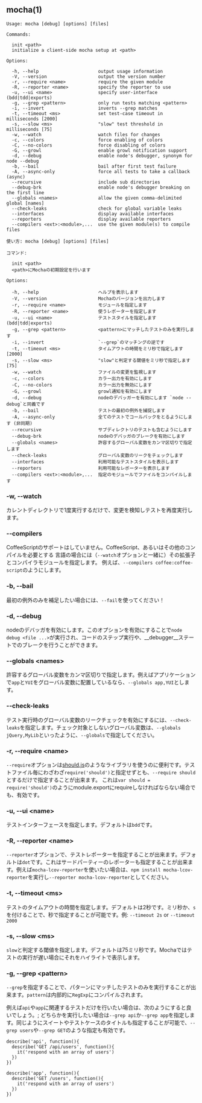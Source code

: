 <h2 id="usage">mocha(1)</h2>

    Usage: mocha [debug] [options] [files]
    
    Commands:
    
      init <path>
      initialize a client-side mocha setup at <path>
    
    Options:
    
      -h, --help                      output usage information
      -V, --version                   output the version number
      -r, --require <name>            require the given module
      -R, --reporter <name>           specify the reporter to use
      -u, --ui <name>                 specify user-interface (bdd|tdd|exports)
      -g, --grep <pattern>            only run tests matching <pattern>
      -i, --invert                    inverts --grep matches
      -t, --timeout <ms>              set test-case timeout in milliseconds [2000]
      -s, --slow <ms>                 "slow" test threshold in milliseconds [75]
      -w, --watch                     watch files for changes
      -c, --colors                    force enabling of colors
      -C, --no-colors                 force disabling of colors
      -G, --growl                     enable growl notification support
      -d, --debug                     enable node's debugger, synonym for node --debug
      -b, --bail                      bail after first test failure
      -A, --async-only                force all tests to take a callback (async)
      --recursive                     include sub directories
      --debug-brk                     enable node's debugger breaking on the first line
      --globals <names>               allow the given comma-delimited global [names]
      --check-leaks                   check for global variable leaks
      --interfaces                    display available interfaces
      --reporters                     display available reporters
      --compilers <ext>:<module>,...  use the given module(s) to compile files

    使い方: mocha [debug] [options] [files]
    
    コマンド:
    
      init <path>
      <path>にMochaの初期設定を行います
    
    Options:
    
      -h, --help                      ヘルプを表示します
      -V, --version                   Mochaのバージョンを出力します
      -r, --require <name>            モジュールを指定します
      -R, --reporter <name>           使うレポーターを指定します
      -u, --ui <name>                 テストスタイルを指定します (bdd|tdd|exports)
      -g, --grep <pattern>            <pattern>にマッチしたテストのみを実行します
      -i, --invert                    `--grep`のマッチングの逆です
      -t, --timeout <ms>              タイムアウトの時間をミリ秒で指定します [2000]
      -s, --slow <ms>                 "slow"と判定する閾値をミリ秒で指定します [75]
      -w, --watch                     ファイルの変更を監視します
      -c, --colors                    カラー出力を有効にします
      -C, --no-colors                 カラー出力を無効にします
      -G, --growl                     growl通知を有効にします
      -d, --debug                     nodeのデバッガーを有効にします `node --debug`と同義です
      -b, --bail                      テストの最初の例外を捕捉します
      -A, --async-only                全てのテストでコールバックをとるようにします (非同期)
      --recursive                     サブディレクトリのテストも含むようにします
      --debug-brk                     nodeのデバッガのブレークを有効にします
      --globals <names>               許容するグローバル変数をカンマ区切りで指定します
      --check-leaks                   グローバル変数のリークをチェックします
      --interfaces                    利用可能なテストスタイルを表示します
      --reporters                     利用可能なレポーターを表示します
      --compilers <ext>:<module>,...  指定のモジュールでファイルをコンパイルします

<h3 id="watch-option">-w, --watch</h3>

  カレントディレクトリで1度実行するだけで、変更を検知しテストを再度実行します。

<h3 id="compilers-option">--compilers</h3>

  CoffeeScriptのサポートはしていません。CoffeeScript、あるいはその他のコンパイルを必要とする
  言語の場合には（`--watch`オプションと一緒に）その拡張子とコンパイラモジュールを指定します。
  例えば、`--compilers coffee:coffee-script`のようにします。

<h3 id="bail-option">-b, --bail</h3>

  最初の例外のみを補足したい場合には、`--fail`を使ってください！

<h3 id="debug-option">-d, --debug</h3>

  nodeのデバッガを有効にします。このオプションを有効にすることで`node debug <file ...>`が実行され、コードのステップ実行や、__debugger__ステートでのブレークを行うことができます。

<h3 id="globals-option">--globals &lt;names&gt;</h3>

  許容するグローバル変数をカンマ区切りで指定します。例えばアプリケーションで`app`と`YUI`をグローバル変数に配置しているなら、`--globals app,YUI`とします。

<h3 id="ignore-leaks-option">--check-leaks</h3>

  テスト実行時のグローバル変数のリークチェックを有効にするには、`--check-leaks`を指定します。チェック対象としないグローバル変数は、`--globals jQuery,MyLib`といったように、`--globals`で指定してください。

<h3 id="require-option">-r, --require &lt;name&gt;</h3>

  `--require`オプションは[should.js](http://github.com/visionmedia/should.js)のようなライブラリを使うのに便利です。テストファイル毎にわざわざ`require('should')`と指定せずとも、`--require should`とするだけで指定することが出来ます。
  これは`var should = require('should')`のようにmodule.exportにrequireしなければならない場合でも、有効です。

<h3 id="ui-option">-u, --ui &lt;name&gt;</h3>

  テストインターフェースを指定します。デフォルトは`bdd`です。

<h3 id="reporter-option">-R, --reporter &lt;name&gt;</h3>

  `--reporter`オプションで、テストレポーターを指定することが出来ます。デフォルトは`dot`です。これはサードパーティーのレポーターも指定することが出来ます。例えば`mocha-lcov-reporter`を使いたい場合は、`npm install mocha-lcov-reporter`を実行し`--reporter mocha-lcov-reporter`としてください。

<h3 id="timeout-option">-t, --timeout &lt;ms&gt;</h3>

  テストのタイムアウトの時間を指定します。デフォルトは2秒です。ミリ秒か、`s`を付けることで、秒で指定することが可能です。例: `--timeout 2s` or `--timeout 2000`

<h3 id="slow-option">-s, --slow &lt;ms&gt;</h3>

  `slow`と判定する閾値を指定します。デフォルトは75ミリ秒です。Mochaではテストの実行が遅い場合にそれをハイライトで表示します。

<h3 id="grep-option">-g, --grep &lt;pattern&gt;</h3>

  `--grep`を指定することで、パターンにマッチしたテストのみを実行することが出来ます。`pattern`は内部的に`RegExp`にコンパイルされます。

  例えば`api`や`app`に関連するテストだけを行いたい場合は、次のようにすると良いでしょう。;
  どちらかを実行したい場合は`--grep api`か`--grep app`を指定します。同じようにスイートやテストケースのタイトルも指定することが可能で、`--grep users`や`--grep GET`のような指定も有効です。

    describe('api', function(){
      describe('GET /api/users', function(){
        it('respond with an array of users')
      })
    })

    describe('app', function(){
      describe('GET /users', function(){
        it('respond with an array of users')
      })
    })
